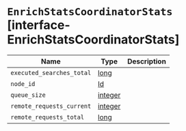 # `EnrichStatsCoordinatorStats` [interface-EnrichStatsCoordinatorStats]

| Name | Type | Description |
| - | - | - |
| `executed_searches_total` | [long](./long.md) | &nbsp; |
| `node_id` | [Id](./Id.md) | &nbsp; |
| `queue_size` | [integer](./integer.md) | &nbsp; |
| `remote_requests_current` | [integer](./integer.md) | &nbsp; |
| `remote_requests_total` | [long](./long.md) | &nbsp; |
